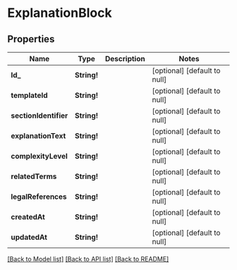 # ExplanationBlock

## Properties
Name | Type | Description | Notes
------------ | ------------- | ------------- | -------------
**Id_** | **String!** |  | [optional] [default to null]
**templateId** | **String!** |  | [optional] [default to null]
**sectionIdentifier** | **String!** |  | [optional] [default to null]
**explanationText** | **String!** |  | [optional] [default to null]
**complexityLevel** | **String!** |  | [optional] [default to null]
**relatedTerms** | **String!** |  | [optional] [default to null]
**legalReferences** | **String!** |  | [optional] [default to null]
**createdAt** | **String!** |  | [optional] [default to null]
**updatedAt** | **String!** |  | [optional] [default to null]

[[Back to Model list]](../README.md#documentation-for-models) [[Back to API list]](../README.md#documentation-for-api-endpoints) [[Back to README]](../README.md)


